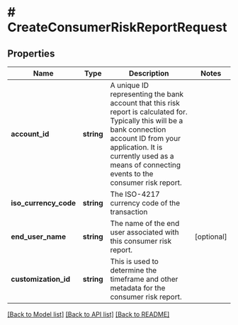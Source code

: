 # # CreateConsumerRiskReportRequest

## Properties

Name | Type | Description | Notes
------------ | ------------- | ------------- | -------------
**account_id** | **string** | A unique ID representing the bank account that this risk report is calculated for. Typically this will be a bank connection account ID from your application. It is currently used as a means of connecting events to the consumer risk report. |
**iso_currency_code** | **string** | The ISO-4217 currency code of the transaction |
**end_user_name** | **string** | The name of the end user associated with this consumer risk report. | [optional]
**customization_id** | **string** | This is used to determine the timeframe and other metadata for the consumer risk report. |

[[Back to Model list]](../../README.md#models) [[Back to API list]](../../README.md#endpoints) [[Back to README]](../../README.md)

